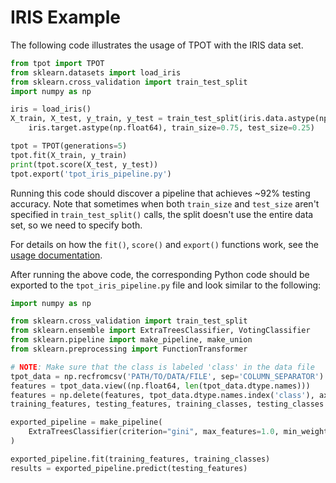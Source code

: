 # IRIS Example

The following code illustrates the usage of TPOT with the IRIS data set.

```python
from tpot import TPOT
from sklearn.datasets import load_iris
from sklearn.cross_validation import train_test_split
import numpy as np

iris = load_iris()
X_train, X_test, y_train, y_test = train_test_split(iris.data.astype(np.float64),
    iris.target.astype(np.float64), train_size=0.75, test_size=0.25)

tpot = TPOT(generations=5)
tpot.fit(X_train, y_train)
print(tpot.score(X_test, y_test))
tpot.export('tpot_iris_pipeline.py')
```

Running this code should discover a pipeline that achieves ~92% testing accuracy. Note that sometimes when both `train_size` and `test_size` aren't specified in `train_test_split()` calls, the split doesn't use the entire data set, so we need to specify both.

For details on how the `fit()`, `score()` and `export()` functions work, see the [usage documentation](/using/).

After running the above code, the corresponding Python code should be exported to the `tpot_iris_pipeline.py` file and look similar to the following:

```python
import numpy as np

from sklearn.cross_validation import train_test_split
from sklearn.ensemble import ExtraTreesClassifier, VotingClassifier
from sklearn.pipeline import make_pipeline, make_union
from sklearn.preprocessing import FunctionTransformer

# NOTE: Make sure that the class is labeled 'class' in the data file
tpot_data = np.recfromcsv('PATH/TO/DATA/FILE', sep='COLUMN_SEPARATOR')
features = tpot_data.view((np.float64, len(tpot_data.dtype.names)))
features = np.delete(features, tpot_data.dtype.names.index('class'), axis=1)
training_features, testing_features, training_classes, testing_classes = train_test_split(features, tpot_data['class'], random_state=42)

exported_pipeline = make_pipeline(
    ExtraTreesClassifier(criterion="gini", max_features=1.0, min_weight_fraction_leaf=0.5, n_estimators=500)
)

exported_pipeline.fit(training_features, training_classes)
results = exported_pipeline.predict(testing_features)
```
